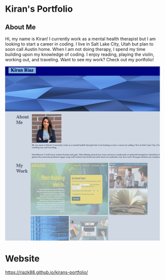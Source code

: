 # Kiran's Portfolio

## About Me
Hi, my name is Kiran! I currently work as a mental health therapist but I am looking to start a career in coding. I live in Salt Lake City, Utah but plan to soon call Austin home. When I am not doing therapy, I spend my time building upon my knowledge of coding. I enjoy reading, playing the violin, working out, and traveling. Want to see my work? Check out my portfolio!

![](./assets/images/kirans_portfolio.png)

# Website
https://riazk88.github.io/kirans-portfolio/